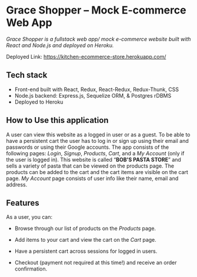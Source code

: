 # Grace Shopper – Mock E-commerce Web App 

_Grace Shopper is a fullstack web app/ mock e-commerce website built with React and Node.js and deployed on Heroku._ 

Deployed Link: https://kitchen-ecommerce-store.herokuapp.com/

## Tech stack

* Front-end built with React, Redux, React-Redux, Redux-Thunk, CSS
* Node.js backend: Express.js, Sequelize ORM, & Postgres rDBMS
* Deployed to Heroku


## How to Use this application 

A user can view this website as a logged in user or as a guest. To be able to have a persistent cart the user has to log in or sign up using their email and passwords or using their Google accounts. The app consists of the following pages: _Login_, _Signup_, _Products_, _Cart_, and a _My Account_ (only if the user is logged in). This website is called “**BOB'S PASTA STORE**” and sells a variety of pasta that can be viewed on the products page. The products can be added to the cart and the cart items are visible on the cart page. _My Account_ page consists of user info like their name, email and address.    

 
## Features 

As a user, you can: 

* Browse through our list of products on the _Products_ page. 

* Add items to your cart and view the cart on the _Cart_ page. 

* Have a persistent cart across sessions for logged in users. 

* Checkout (payment not required at this time!) and receive an order confirmation. 

 

 

 

 
